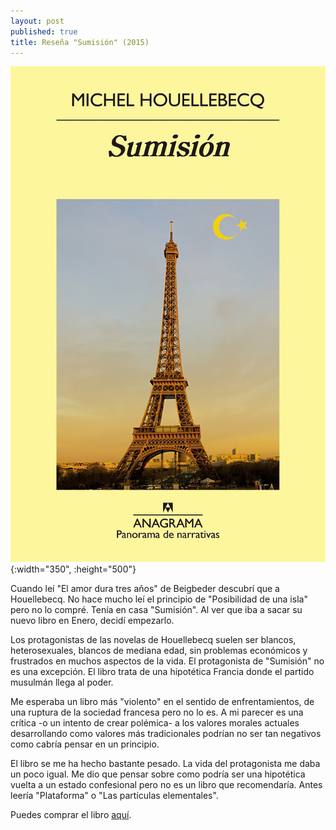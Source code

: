 ```yaml
---
layout: post
published: true
title: Reseña "Sumisión" (2015)
---
```


![](/assets/portada-sumision.jpg){:width="350", :height="500"}

Cuando leí "El amor dura tres años" de Beigbeder descubrí que a Houellebecq. No hace mucho leí el principio de "Posibilidad de una isla" pero no lo compré. Tenía en casa "Sumisión". Al ver que iba a sacar su nuevo libro en Enero, decidí empezarlo.

Los protagonistas de las novelas de Houellebecq suelen ser blancos, heterosexuales, blancos de mediana edad, sin problemas económicos y frustrados en muchos aspectos de la vida. El protagonista de "Sumisión" no es una excepción. El libro trata de una hipotética Francia donde el partido musulmán llega al poder.

Me esperaba un libro más "violento" en el sentido de enfrentamientos, de una ruptura de la sociedad francesa pero no lo es. A mi parecer es una crítica -o un intento de crear polémica- a los valores morales actuales desarrollando como valores más tradicionales podrían no ser tan negativos como cabría pensar en un principio.

El libro se me ha hecho bastante pesado. La vida del protagonista me daba un poco igual. Me dio que pensar sobre como podría ser una hipotética vuelta a un estado confesional pero no es un libro que recomendaría. Antes leería "Plataforma" o "Las partículas elementales".

Puedes comprar el libro [aquí](https://www.amazon.es/dp/843397923X).